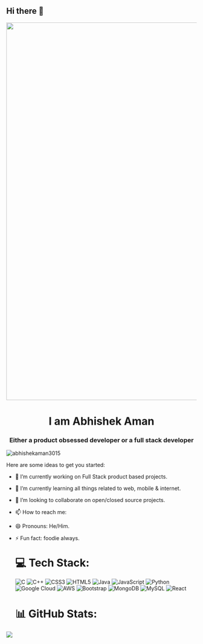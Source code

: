 ## Hi there 👋
<div align="center">
<img src="https://user-images.githubusercontent.com/94922914/233506434-36031a8f-41f2-4c8d-9252-3624edfb0953.gif" align="center" width="1000" />
<!--img src="https://user-images.githubusercontent.com/42115530/92640221-9728ca00-f2fa-11ea-8994-c72b26e937de.gif" align="center"-->
</div><h1 align="center">I am Abhishek Aman</h1>
<h3 align="center">Either a product obsessed developer or a full stack developer</h3>

<p align="left"> <img src="https://komarev.com/ghpvc/?username=nebulatris&label=Profile%20views&color=0e75b6&style=flat" alt="abhishekaman3015" /> </p>

Here are some ideas to get you started:

- 🔭 I’m currently working on Full Stack product based projects.
- 🌱 I’m currently learning all things related to web, mobile & internet.
- 👯 I’m looking to collaborate on open/closed source projects.
- 📫 How to reach me: 
- 😄 Pronouns: He/Him.
- ⚡ Fun fact: foodie always.

  <br>
  <h1 style="display: inline;">💻 Tech Stack:</h1>

  ![C](https://img.shields.io/badge/c-%2300599C.svg?style=for-the-badge&logo=c&logoColor=white) ![C++](https://img.shields.io/badge/c++-%2300599C.svg?style=for-the-badge&logo=c%2B%2B&logoColor=white) ![CSS3](https://img.shields.io/badge/css3-%231572B6.svg?style=for-the-badge&logo=css3&logoColor=white) ![HTML5](https://img.shields.io/badge/html5-%23E34F26.svg?style=for-the-badge&logo=html5&logoColor=white) ![Java](https://img.shields.io/badge/java-%23ED8B00.svg?style=for-the-badge&logo=java&logoColor=white) ![JavaScript](https://img.shields.io/badge/javascript-%23323330.svg?style=for-the-badge&logo=javascript&logoColor=%23F7DF1E) ![Python](https://img.shields.io/badge/python-3670A0?style=for-the-badge&logo=python&logoColor=ffdd54) ![Google Cloud](https://img.shields.io/badge/Google%20Cloud-%234285F4.svg?style=for-the-badge&logo=google-cloud&logoColor=white) ![AWS](https://img.shields.io/badge/AWS-%23FF9900.svg?style=for-the-badge&logo=amazon-aws&logoColor=white) ![Bootstrap](https://img.shields.io/badge/bootstrap-%23563D7C.svg?style=for-the-badge&logo=bootstrap&logoColor=white) ![MongoDB](https://img.shields.io/badge/MongoDB-%234ea94b.svg?style=for-the-badge&logo=mongodb&logoColor=white) ![MySQL](https://img.shields.io/badge/mysql-%2300f.svg?style=for-the-badge&logo=mysql&logoColor=white) ![React](https://img.shields.io/badge/React-20232A?style=for-the-badge&logo=react&logoColor=61DAFB)


  # 📊 GitHub Stats:
<!--<img align="right" width="300" src="https://user-images.githubusercontent.com/94922914/233508815-a208793f-7564-4ee8-9a01-1c487e22ccef.gif">-->
<img  src="https://streak-stats.demolab.com?user=abhishekaman3015&theme=aura&hide_border=true&card_width=550"/>
<!--<img  src="https://github-readme-stats.vercel.app/api?username=abhishekaman3015&theme=aura&include_all_commits=true&card_width=550&hide_border=true&rank_icon=github"/></br>->
<!--<img width="495" src="https://github-readme-stats.vercel.app/api/top-langs/?username=NebulaTris&hide_progress=true&langs_count=10&theme=aura&hide_border=true"/>->
<!--<img width="400" src="https://api.githubtrends.io/user/svg/NebulaTris/langs?time_range=one_year&theme=dark"/>&ensp; <img width="400" src="https://api.githubtrends.io/user/svg/NebulaTris/repos?time_range=one_year&theme=dark"/>-->


